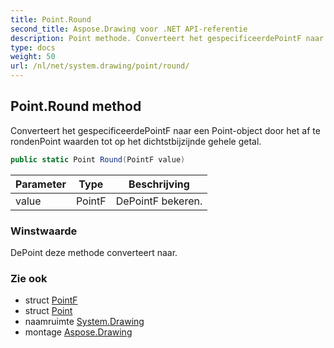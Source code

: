 ```yaml
---
title: Point.Round
second_title: Aspose.Drawing voor .NET API-referentie
description: Point methode. Converteert het gespecificeerdePointF naar een Pointobject door het af te rondenPoint waarden tot op het dichtstbijzijnde gehele getal.
type: docs
weight: 50
url: /nl/net/system.drawing/point/round/
---
```

## Point.Round method

Converteert het gespecificeerdePointF naar een Point-object door het af te rondenPoint waarden tot op het dichtstbijzijnde gehele getal.

```csharp
public static Point Round(PointF value)
```

| Parameter | Type | Beschrijving |
| --- | --- | --- |
| value | PointF | DePointF bekeren. |

### Winstwaarde

DePoint deze methode converteert naar.

### Zie ook

* struct [PointF](../../pointf/)
* struct [Point](../)
* naamruimte [System.Drawing](../../point/)
* montage [Aspose.Drawing](../../../)


